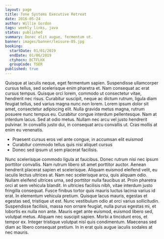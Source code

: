 ```yaml
---
layout: page
title: Tone Systems Executive Retreat
date: 2016-05-24
author: Willie Gordon
tags: weekly links, java
status: published
summary: Donec elit augue, fermentum ut.
banner: images/banner/leisure-05.jpg
booking:
  startDate: 01/01/2019
  endDate: 01/06/2019
  ctyhocn: BCTFLHX
  groupCode: TSER
published: true
---
```

Quisque at iaculis neque, eget fermentum sapien. Suspendisse ullamcorper cursus tellus, sed scelerisque enim pharetra et. Nam consequat ac erat cursus tempus. Quisque orci lorem, commodo ut consectetur vitae, hendrerit nec risus. Curabitur suscipit, neque ac dictum rutrum, ligula diam feugiat tellus, sed varius magna nunc non lorem. Lorem ipsum dolor sit amet, consectetur adipiscing elit. Nulla gravida metus magna, rutrum posuere nunc tempus eu. Curabitur congue interdum pellentesque. Nam at interdum lacus. Sed at odio metus. Nullam nec arcu vel justo hendrerit pulvinar. In convallis justo dui, in consequat arcu convallis ut. Cras mollis at enim eu venenatis.

* Praesent cursus eros vel ante congue, in accumsan elit euismod
* Curabitur commodo tellus quis nisi aliquet cursus
* Donec sed ipsum ut sem placerat facilisis.

Nunc scelerisque commodo ligula at faucibus. Donec rutrum nisi nec ipsum porttitor convallis. Nam rutrum libero sit amet porttitor auctor. Aenean hendrerit placerat sapien et scelerisque. Aliquam euismod eleifend velit, eu iaculis lectus ultrices at. Nam nec scelerisque arcu, quis aliquam odio. Nullam eleifend ultrices urna, sed porttitor nulla faucibus at. Proin pharetra orci at sem vehicula blandit. In ultricies facilisis nibh, vitae interdum justo fringilla consequat. Fusce finibus tortor quis mauris luctus lacinia varius id erat. In elementum vehicula pretium. Quisque lacus mauris, egestas et egestas sed, tristique ut est. Nunc vestibulum odio at orci varius sollicitudin.
Suspendisse facilisis, massa non ornare feugiat, nulla purus egestas mi, et lobortis ex nulla non ante. Mauris eget ante euismod, euismod libero sed, volutpat metus. Aliquam nec suscipit sapien. Morbi a tincidunt eros, et tempor ex. Integer tristique volutpat nisl quis condimentum. Maecenas sed diam ac libero consequat pretium. In in erat quis augue iaculis sodales at nec mauris.
